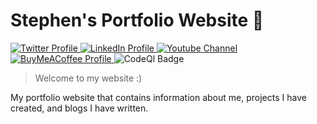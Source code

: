 # Stephen's Portfolio Website 👨

<a href="https://twitter.com/Steb_01" target="_blank">
        <img src='https://img.shields.io/badge/Twitter-%231DA1F2.svg?&style=flat-square&logo=twitter&logoColor=white' alt='Twitter Profile'>
    </a>
    <a href="https://www.linkedin.com/in/stephen-allen-asuncion-3735b2176/" target="_blank">
        <img src='https://img.shields.io/badge/LinkedIn-%230077B5.svg?&style=flat-square&logo=linkedin&logoColor=white' alt='LinkedIn Profile'>
    </a>
    <a href="https://www.youtube.com/c/StephenAsuncion" target="_blank">
        <img src='https://img.shields.io/badge/YouTube-%23FF0000.svg?&style=flat-square&logo=youtube&logoColor=white' alt='Youtube Channel'>
    </a>
    <a href="https://www.buymeacoffee.com/stephenasuncion" target="_blank">
        <img src='https://img.shields.io/badge/BuyMeACoffee-%23FFDD00.svg?&style=flat-square&logo=buy-me-a-coffee&logoColor=black' alt='BuyMeACoffee Profile'>
    </a>

<img src='https://github.com/stephenasuncionDEV/create-typedef-app/actions/workflows/codeql.yml/badge.svg' alt='CodeQl Badge'>

> Welcome to my website :)

My portfolio website that contains information about me, projects I have created, and blogs I have written.